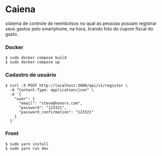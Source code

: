 # Caiena

sistema de controle de reembolsos no qual as pessoas possam registrar
seus gastos pelo smartphone, na hora, tirando foto do cupom fiscal do gasto.

### Docker

```
$ sudo docker compose build
$ sudo docker compose up
```

### Cadastro de usuário

```
$ curl -X POST http://localhost:3000/api/v1/register \
  -H "Content-Type: application/json" \
  -d '{
    "user": {
      "email": "steve@honors.com",
      "password": "123321",
      "password_confirmation": "123321"
    }
  }'

```

### Front

```
$ sudo yarn install
$ sudo yarn run dev
```
